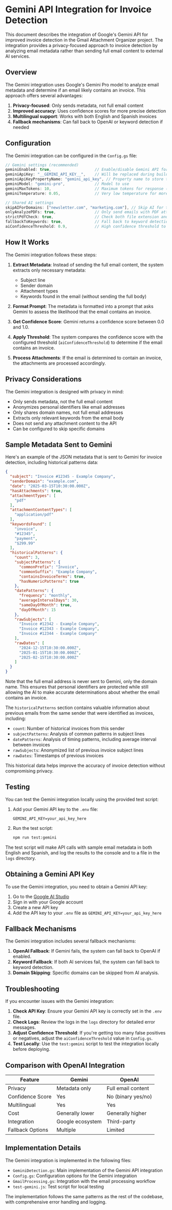 # Gemini API Integration for Invoice Detection

This document describes the integration of Google's Gemini API for improved invoice detection in the Gmail Attachment Organizer project. The integration provides a privacy-focused approach to invoice detection by analyzing email metadata rather than sending full email content to external AI services.

## Overview

The Gemini integration uses Google's Gemini Pro model to analyze email metadata and determine if an email likely contains an invoice. This approach offers several advantages:

1. **Privacy-focused**: Only sends metadata, not full email content
2. **Improved accuracy**: Uses confidence scores for more precise detection
3. **Multilingual support**: Works with both English and Spanish invoices
4. **Fallback mechanisms**: Can fall back to OpenAI or keyword detection if needed

## Configuration

The Gemini integration can be configured in the `Config.gs` file:

```javascript
// Gemini settings (recommended)
geminiEnabled: true,                   // Enable/disable Gemini API for invoice detection
geminiApiKey: "__GEMINI_API_KEY__",    // Will be replaced during build
geminiApiKeyPropertyName: "gemini_api_key", // Property name to store the API key
geminiModel: "gemini-pro",             // Model to use
geminiMaxTokens: 10,                   // Maximum tokens for response (we only need a number)
geminiTemperature: 0.05,               // Very low temperature for more conservative responses

// Shared AI settings
skipAIForDomains: ["newsletter.com", "marketing.com"], // Skip AI for these domains
onlyAnalyzePDFs: true,                 // Only send emails with PDF attachments to AI
strictPdfCheck: true,                  // Check both file extension and MIME type for PDFs
fallbackToKeywords: true,              // Fall back to keyword detection if AI fails
aiConfidenceThreshold: 0.9,            // High confidence threshold to reduce false positives (0.0-1.0)
```

## How It Works

The Gemini integration follows these steps:

1. **Extract Metadata**: Instead of sending the full email content, the system extracts only necessary metadata:
   - Subject line
   - Sender domain
   - Attachment types
   - Keywords found in the email (without sending the full body)

2. **Format Prompt**: The metadata is formatted into a prompt that asks Gemini to assess the likelihood that the email contains an invoice.

3. **Get Confidence Score**: Gemini returns a confidence score between 0.0 and 1.0.

4. **Apply Threshold**: The system compares the confidence score with the configured threshold (`aiConfidenceThreshold`) to determine if the email contains an invoice.

5. **Process Attachments**: If the email is determined to contain an invoice, the attachments are processed accordingly.

## Privacy Considerations

The Gemini integration is designed with privacy in mind:

- Only sends metadata, not the full email content
- Anonymizes personal identifiers like email addresses
- Only shares domain names, not full email addresses
- Extracts only relevant keywords from the email body
- Does not send any attachment content to the API
- Can be configured to skip specific domains

## Sample Metadata Sent to Gemini

Here's an example of the JSON metadata that is sent to Gemini for invoice detection, including historical patterns data:

```json
{
  "subject": "Invoice #12345 - Example Company",
  "senderDomain": "example.com",
  "date": "2025-03-15T10:30:00.000Z",
  "hasAttachments": true,
  "attachmentTypes": [
    "pdf"
  ],
  "attachmentContentTypes": [
    "application/pdf"
  ],
  "keywordsFound": [
    "invoice",
    "#12345",
    "payment",
    "$299.99"
  ],
  "historicalPatterns": {
    "count": 3,
    "subjectPatterns": {
      "commonPrefix": "Invoice",
      "commonSuffix": "Example Company",
      "containsInvoiceTerms": true,
      "hasNumericPatterns": true
    },
    "datePatterns": {
      "frequency": "monthly",
      "averageIntervalDays": 30,
      "sameDayOfMonth": true,
      "dayOfMonth": 15
    },
    "rawSubjects": [
      "Invoice #12342 - Example Company",
      "Invoice #12343 - Example Company",
      "Invoice #12344 - Example Company"
    ],
    "rawDates": [
      "2024-12-15T10:30:00.000Z",
      "2025-01-15T10:30:00.000Z",
      "2025-02-15T10:30:00.000Z"
    ]
  }
}
```

Note that the full email address is never sent to Gemini, only the domain name. This ensures that personal identifiers are protected while still allowing the AI to make accurate determinations about whether the email contains an invoice.

The `historicalPatterns` section contains valuable information about previous emails from the same sender that were identified as invoices, including:

- `count`: Number of historical invoices from this sender
- `subjectPatterns`: Analysis of common patterns in subject lines
- `datePatterns`: Analysis of timing patterns, including average interval between invoices
- `rawSubjects`: Anonymized list of previous invoice subject lines
- `rawDates`: Timestamps of previous invoices

This historical data helps improve the accuracy of invoice detection without compromising privacy.

## Testing

You can test the Gemini integration locally using the provided test script:

1. Add your Gemini API key to the `.env` file:

   ```text
   GEMINI_API_KEY=your_api_key_here
   ```

2. Run the test script:

   ```bash
   npm run test:gemini
   ```

The test script will make API calls with sample email metadata in both English and Spanish, and log the results to the console and to a file in the `logs` directory.

## Obtaining a Gemini API Key

To use the Gemini integration, you need to obtain a Gemini API key:

1. Go to the [Google AI Studio](https://makersuite.google.com/app/apikey)
2. Sign in with your Google account
3. Create a new API key
4. Add the API key to your `.env` file as `GEMINI_API_KEY=your_api_key_here`

## Fallback Mechanisms

The Gemini integration includes several fallback mechanisms:

1. **OpenAI Fallback**: If Gemini fails, the system can fall back to OpenAI if enabled.
2. **Keyword Fallback**: If both AI services fail, the system can fall back to keyword detection.
3. **Domain Skipping**: Specific domains can be skipped from AI analysis.

## Troubleshooting

If you encounter issues with the Gemini integration:

1. **Check API Key**: Ensure your Gemini API key is correctly set in the `.env` file.
2. **Check Logs**: Review the logs in the `logs` directory for detailed error messages.
3. **Adjust Confidence Threshold**: If you're getting too many false positives or negatives, adjust the `aiConfidenceThreshold` value in `Config.gs`.
4. **Test Locally**: Use the `test:gemini` script to test the integration locally before deploying.

## Comparison with OpenAI Integration

| Feature          | Gemini           | OpenAI             |
| ---------------- | ---------------- | ------------------ |
| Privacy          | Metadata only    | Full email content |
| Confidence Score | Yes              | No (binary yes/no) |
| Multilingual     | Yes              | Yes                |
| Cost             | Generally lower  | Generally higher   |
| Integration      | Google ecosystem | Third-party        |
| Fallback Options | Multiple         | Limited            |

## Implementation Details

The Gemini integration is implemented in the following files:

- `GeminiDetection.gs`: Main implementation of the Gemini API integration
- `Config.gs`: Configuration options for the Gemini integration
- `GmailProcessing.gs`: Integration with the email processing workflow
- `test-gemini.js`: Test script for local testing

The implementation follows the same patterns as the rest of the codebase, with comprehensive error handling and logging.

